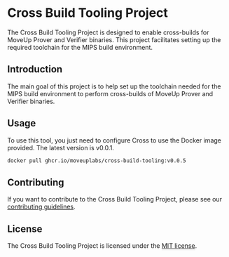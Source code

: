 # Cross Build Tooling Project

The Cross Build Tooling Project is designed to enable cross-builds for MoveUp Prover and Verifier binaries. This project facilitates setting up the required toolchain for the MIPS build environment.

## Introduction

The main goal of this project is to help set up the toolchain needed for the MIPS build environment to perform cross-builds of MoveUp Prover and Verifier binaries.

## Usage

To use this tool, you just need to configure Cross to use the Docker image provided. The latest version is v0.0.1.

```bash
docker pull ghcr.io/moveuplabs/cross-build-tooling:v0.0.5
```

## Contributing

If you want to contribute to the Cross Build Tooling Project, please see our [contributing guidelines](CONTRIBUTING.md).

## License

The Cross Build Tooling Project is licensed under the [MIT license](LICENSE).
